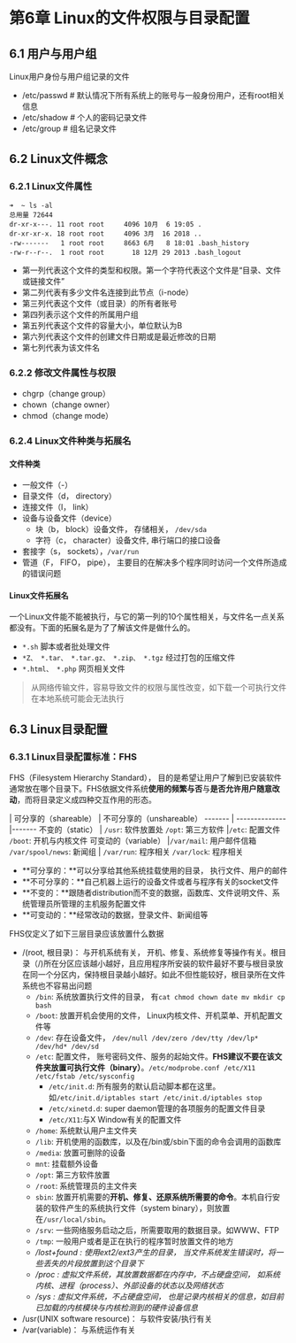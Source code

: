 # 第6章 Linux的文件权限与目录配置
## 6.1 用户与用户组
Linux用户身份与用户组记录的文件

 * /etc/passwd # 默认情况下所有系统上的账号与一般身份用户，还有root相关信息
 * /etc/shadow # 个人的密码记录文件
 * /etc/group  # 组名记录文件

## 6.2 Linux文件概念

### 6.2.1 Linux文件属性
```
➜  ~ ls -al
总用量 72644
dr-xr-x---. 11 root root     4096 10月  6 19:05 .
dr-xr-xr-x. 18 root root     4096 3月  16 2018 ..
-rw-------   1 root root     8663 6月   8 18:01 .bash_history
-rw-r--r--.  1 root root       18 12月 29 2013 .bash_logout
```
* 第一列代表这个文件的类型和权限。第一个字符代表这个文件是“目录、文件或链接文件”
* 第二列代表有多少文件名连接到此节点（i-node）
* 第三列代表这个文件（或目录）的所有者账号
* 第四列表示这个文件的所属用户组
* 第五列代表这个文件的容量大小，单位默认为B
* 第六列代表这个文件的创建文件日期或是最近修改的日期
* 第七列代表为该文件名

### 6.2.2 修改文件属性与权限
* chgrp（change group）
* chown（change owner）
* chmod（change mode） 

### 6.2.4 Linux文件种类与拓展名
#### 文件种类
* 一般文件（-）
* 目录文件（d， directory）
* 连接文件（l， link）
* 设备与设备文件（device）
	- 块（b， block）设备文件， 存储相关， `/dev/sda`
	- 字符（c， character）设备文件, 串行端口的接口设备
* 套接字（s， sockets），`/var/run`
* 管道（F， FIFO， pipe）， 主要目的在解决多个程序同时访问一个文件所造成的错误问题

#### Linux文件拓展名
一个Linux文件能不能被执行，与它的第一列的10个属性相关，与文件名一点关系都没有。下面的拓展名是为了了解该文件是做什么的。

* `*.sh`	脚本或者批处理文件
* `*Z、 *.tar、 *.tar.gz、 *.zip、 *.tgz`	经过打包的压缩文件
* `*.html、 *.php` 网页相关文件

> 从网络传输文件，容易导致文件的权限与属性改变，如下载一个可执行文件在本地系统可能会无法执行

## 6.3 Linux目录配置
### 6.3.1 Linux目录配置标准：FHS
FHS（Filesystem Hierarchy Standard）， 目的是希望让用户了解到已安装软件通常放在哪个目录下。FHS依据文件系统**使用的频繁与否**与**是否允许用户随意改动**，而将目录定义成四种交互作用的形态。
 
   | 可分享的（shareable） | 不可分享的（unshareable）
------- | --------------|-------
不变的（static）    | `/usr`: 软件放置处   `/opt`: 第三方软件     |`/etc`: 配置文件  `/boot`: 开机与内核文件 
可变动的（variable） |`/var/mail`: 用户邮件信箱  `/var/spool/news`: 新闻组    | `/var/run`: 程序相关  `/var/lock`: 程序相关

* **可分享的：**可以分享给其他系统挂载使用的目录， 执行文件、用户的邮件
* **不可分享的：**自己机器上运行的设备文件或者与程序有关的socket文件
* **不变的：**跟随者distribution而不变的数据，函数库、文件说明文件、系统管理员所管理的主机服务配置文件
* **可变动的：**经常改动的数据，登录文件、新闻组等

FHS仅定义了如下三层目录应该放置什么数据

* /(root, 根目录)： 与开机系统有关， 开机、修复、系统修复等操作有关。根目录（/)所在分区应该越小越好，且应用程序所安装的软件最好不要与根目录放在同一个分区内，保持根目录越小越好。如此不但性能较好，根目录所在文件系统也不容易出问题
	- `/bin`: 系统放置执行文件的目录， 有`cat chmod chown date mv mkdir cp bash`
	- `/boot`: 放置开机会使用的文件， Linux内核文件、开机菜单、开机配置文件等
	- `/dev`: 存在设备文件， `/dev/null /dev/zero /dev/tty /dev/lp* /dev/hd* /dev/sd`
	- `/etc`: 配置文件， 账号密码文件、服务的起始文件。**FHS建议不要在该文件夹放置可执行文件（binary）**。`/etc/modprobe.conf /etc/X11 /etc/fstab /etc/sysconfig`
		* `/etc/init.d`: 所有服务的默认启动脚本都在这里。如`/etc/init.d/iptables start /etc/init.d/iptables stop`
		* `/etc/xinetd.d`: super daemon管理的各项服务的配置文件目录
		* `/etc/X11`:与X Window有关的配置文件
	- `/home`: 系统默认用户主文件夹
	- `/lib`: 开机使用的函数库，以及在/bin或/sbin下面的命令会调用的函数库
	- `/media`: 放置可删除的设备
	- `mnt`: 挂载额外设备
	- `/opt`: 第三方软件放置
	- `/root`: 系统管理员的主文件夹
	- `sbin`: 放置开机需要的**开机、修复、还原系统所需要的命令**。本机自行安装的软件产生的系统执行文件（system binary），则放置在`/usr/local/sbin`。
	- `/srv`: 一些网络服务启动之后，所需要取用的数据目录。如WWW、FTP
	- `/tmp`: 一般用户或者是正在执行的程序暂时放置文件的地方
	- */lost+found : 使用ext2/ext3产生的目录， 当文件系统发生错误时，将一些丢失的片段放置到这个目录下*
	- */proc : 虚拟文件系统，其放置数据都在内存中，不占硬盘空间， 如系统内核、进程（process）、外部设备的状态以及网络状态*
	- */sys : 虚拟文件系统，不占硬盘空间， 也是记录内核相关的信息，如目前已加载的内核模块与内核检测到的硬件设备信息*
* /usr(UNIX software resource)： 与软件安装/执行有关
* /var(variable)： 与系统运作有关


    
    
    
 
       
   

 
	
  
 
 
